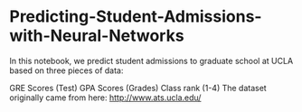 # Predicting-Student-Admissions-with-Neural-Networks

In this notebook, we predict student admissions to graduate school at UCLA based on three pieces of data:

GRE Scores (Test)
GPA Scores (Grades)
Class rank (1-4)
The dataset originally came from here: http://www.ats.ucla.edu/
